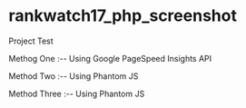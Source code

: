 # rankwatch17_php_screenshot
Project Test

Methog One  :-- Using  Google PageSpeed Insights API


Method Two  :-- Using Phantom JS

Method Three  :-- Using Phantom JS



